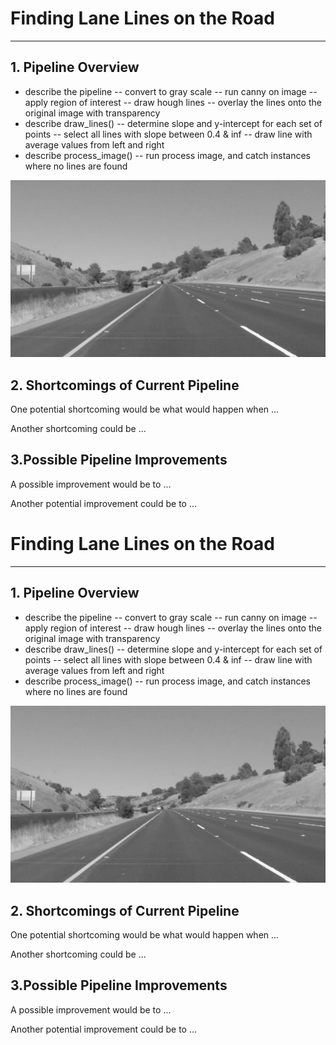 # **Finding Lane Lines on the Road** 
---

## 1. Pipeline Overview

- describe the pipeline
-- convert to gray scale
-- run canny on image
-- apply region of interest
-- draw hough lines
-- overlay the lines onto the original image with transparency
- describe draw_lines()
-- determine slope and y-intercept for each set of points
-- select all lines with slope between 0.4 & inf
-- draw line with average values from left and right
- describe process_image()
-- run process image, and catch instances where no lines are found



![alt text][image1]


## 2. Shortcomings of Current Pipeline


One potential shortcoming would be what would happen when ... 

Another shortcoming could be ...




## 3.Possible Pipeline Improvements

A possible improvement would be to ...

Another potential improvement could be to ...



[//]: # (Image References)

[image1]: ./examples/grayscale.jpg "Grayscale"
[image2]: ./examples/canny.jpg     "Canny"
[image3]: ./examples/roi.jpg       "Region of Interest"
[image4]: ./examples/houghline.jpg "Houghs Lines"
[image5]: ./examples/weighted.jpg  "Weighted Image"
# **Finding Lane Lines on the Road** 
---

## 1. Pipeline Overview

- describe the pipeline
-- convert to gray scale
-- run canny on image
-- apply region of interest
-- draw hough lines
-- overlay the lines onto the original image with transparency
- describe draw_lines()
-- determine slope and y-intercept for each set of points
-- select all lines with slope between 0.4 & inf
-- draw line with average values from left and right
- describe process_image()
-- run process image, and catch instances where no lines are found



![alt text][image1]


## 2. Shortcomings of Current Pipeline


One potential shortcoming would be what would happen when ... 

Another shortcoming could be ...




## 3.Possible Pipeline Improvements

A possible improvement would be to ...

Another potential improvement could be to ...



[//]: # (Image References)

[image1]: ./examples/grayscale.jpg "Grayscale"
[image2]: ./examples/canny.jpg     "Canny"
[image3]: ./examples/roi.jpg       "Region of Interest"
[image4]: ./examples/houghline.jpg "Houghs Lines"
[image5]: ./examples/weighted.jpg  "Weighted Image"
